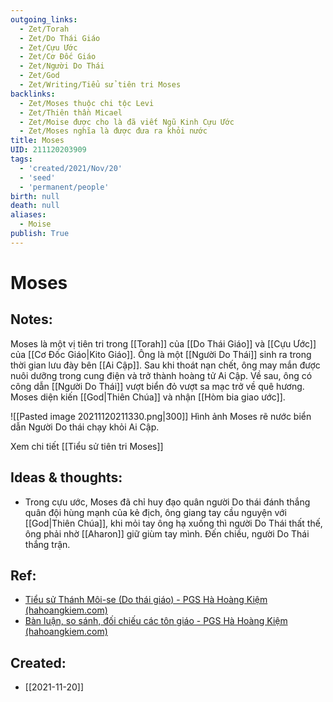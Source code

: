 ```yaml
---
outgoing_links:
  - Zet/Torah
  - Zet/Do Thái Giáo
  - Zet/Cựu Ước
  - Zet/Cơ Đốc Giáo
  - Zet/Người Do Thái
  - Zet/God
  - Zet/Writing/Tiểu sử tiên tri Moses
backlinks:
  - Zet/Moses thuộc chi tộc Levi
  - Zet/Thiên thần Micael
  - Zet/Moise được cho là đã viết Ngũ Kinh Cựu Ước
  - Zet/Moses nghĩa là được đưa ra khỏi nước
title: Moses
UID: 211120203909
tags:
  - 'created/2021/Nov/20'
  - 'seed'
  - 'permanent/people'
birth: null
death: null
aliases:
  - Moise
publish: True
---
```

# Moses

## Notes:
Moses là một vị tiên tri trong [[Torah]] của [[Do Thái Giáo]] và [[Cựu Ước]] của [[Cơ Đốc Giáo|Kito Giáo]]. Ông là một [[Người Do Thái]] sinh ra trong thời gian lưu đày bên [[Ai Cập]]. Sau khi thoát nạn chết, ông may mắn được nuôi dưỡng trong cung điện và trở thành hoàng tử Ai Cập. Về sau, ông có công dẫn [[Người Do Thái]] vượt biển đỏ vượt sa mạc trở về quê hương. Moses diện kiến [[God|Thiên Chúa]] và nhận [[Hòm bia giao ước]].

![[Pasted image 20211120211330.png|300]]
Hình ảnh Moses rẽ nước biển dẫn Người Do thái chạy khỏi Ai Cập.

Xem chi tiết [[Tiểu sử tiên tri Moses]]

## Ideas & thoughts:
- Trong cựu ước, Moses đã chỉ huy đạo quân người Do thái đánh thắng quân đội hùng mạnh của kẻ địch, ông giang tay cầu nguyện với [[God|Thiên Chúa]], khi mỏi tay ông hạ xuống thì người Do Thái thất thế, ông phải nhờ [[Aharon]] giữ giùm tay mình. Đến chiều, người Do Thái thắng trận.

## Ref:
- [Tiểu sử Thánh Môi-se (Do thái giáo) - PGS Hà Hoàng Kiệm (hahoangkiem.com)](https://hahoangkiem.com/van-hoa-xa-hoi/tieu-su-thanh-moi-se-do-thai-giao-1520.html)
- [Bàn luận, so sánh, đối chiếu các tôn giáo - PGS Hà Hoàng Kiệm (hahoangkiem.com)](https://hahoangkiem.com/van-hoa-xa-hoi/ban-luan-so-sanh-doi-chieu-cac-ton-giao-1441.html)
## Created:
- [[2021-11-20]]
